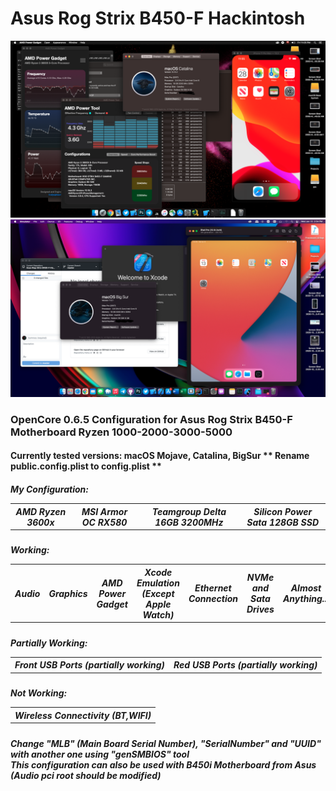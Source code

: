 # Asus Rog Strix B450-F Hackintosh
![Catalina Screenshot](Screenshot-Catalina.png)
![BigSur Screenshot](Screenshot-BigSur.png)
<h3>
OpenCore 0.6.5 Configuration for Asus Rog Strix B450-F Motherboard Ryzen 1000-2000-3000-5000
</h3>
<h4>
  Currently tested versions:
  macOS Mojave, Catalina, BigSur
  ** Rename public.config.plist to config.plist **
</h4>
<h5>
  <table>
  <tr>
  My Configuration:
    <th>
      AMD Ryzen 3600x
    <th>
      MSI Armor OC RX580
    <th>
      Teamgroup Delta 16GB 3200MHz
    <th>
      Silicon Power Sata 128GB SSD
  </table>
<h5>
  <table>
  <tr>
  Working:
  <th>
    Audio
  <th>
    Graphics
  <th>
    AMD Power Gadget
  <th>
    Xcode Emulation (Except Apple Watch)
  <th>
    Ethernet Connection
  <th>
    NVMe and Sata Drives
  <th>
    Almost Anything...
  </tr>
  </table>
<h5>
  <table>
  <tr>
  Partially Working:
  <th>
    Front USB Ports (partially working)
  <th>
    Red USB Ports (partially working)
  </table>

<h5>
  <table>
  <tr>
  Not Working:
  <th>
    Wireless Connectivity (BT,WIFI)
  </table>

<h5>
  Change "MLB" (Main Board Serial Number), "SerialNumber" and "UUID" with another one using "genSMBIOS" tool<br>
  This configuration can also be used with B450i Motherboard from Asus (Audio pci root should be modified)
